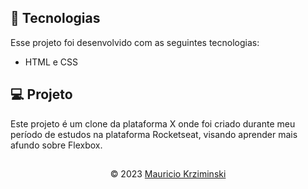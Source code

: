 ## 🚀 Tecnologias

Esse projeto foi desenvolvido com as seguintes tecnologias:

- HTML e CSS

## 💻 Projeto

Este projeto é um clone da plataforma X onde foi criado durante meu período de estudos na plataforma Rocketseat, visando aprender mais afundo sobre Flexbox.

##

<p align="center">
  © 2023
  <a href="https://www.linkedin.com/in/mauricio-krziminski/" target="_blank"
    >Mauricio Krziminski</a>
</p>